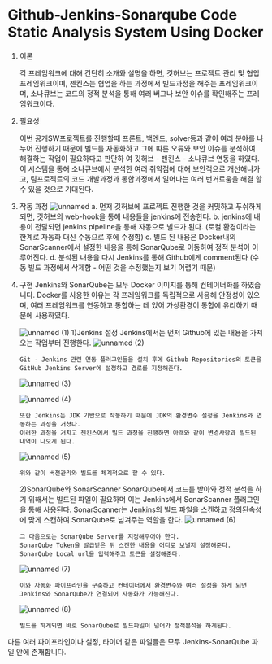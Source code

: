 
<h1>Github-Jenkins-Sonarqube Code Static Analysis System Using Docker</h1>

1. 이론
   
   각 프레임워크에 대해 간단히 소개와 설명을 하면, 깃허브는 프로젝트 관리 및 협업 프레임워크이며, 젠킨스는 협업을 하는 과정에서 빌드과정을 해주는 프레임워크이며, 소나큐브는 코드의 정적 분석을    통해 여러 버그나 보안 이슈를 확인해주는 프레임워크이다.

2. 필요성
   
   이번 공개SW프로젝트를 진행할때 프론트, 백엔드, solver등과 같이 여러 분야를 나누어 진행하기 때문에 빌드를 자동화하고 그에 따른 오류와 보안 이슈를 분석하여 해결하는 작업이 필요하다고 판단하
   여  깃허브 - 젠킨스 - 소나큐브 연동을 하였다.
   이 시스템을 통해 소나큐브에서 분석한 여러 취약점에 대해 보안적으로 개선해나가고, 팀프로젝트의 코드 개발과정과 통합과정에서 일어나는 여러 번거로움을 해결 할 수 있을 것으로 기대된다.

3. 작동 과정
   ![unnamed](https://github.com/CSID-DGU/2023-1-OPPS1-1921-5/assets/103040750/2a695c14-83d8-450d-b5ca-0b5407c3c46d)
   a. 먼저 깃허브에 프로젝트 진행한 것을 커밋하고 푸쉬하게 되면, 깃허브의 web-hook을 통해 내용들을 jenkins에 전송한다.
   b. jenkins에 내용이 전달되면 jenkins pipeline을 통해 자동으로 빌드가 된다. (로컬 환경이라는 한계로 자동화 대신 수동으로 후에 수정함)
   c. 빌드 된 내용은 Docker내의 SonarScanner에서 설정한 내용을 통해 SonarQube로 이동하여 정적 분석이 이루어진다.
   d. 분석된 내용을 다시 Jenkins를 통해 Github에게 comment된다 (수동 빌드 과정에서 삭제함 - 어떤 것을 수정했는지 보기 어렵기 때문)

5. 구현
   Jenkins와 SonarQube는 모두 Docker 이미지를 통해 컨테이너화를 하였습니다.
   Docker를 사용한 이유는 각 프레임워크를 독립적으로 사용해 안정성이 있으며, 여러 프레임워크를 연동하고 통합하는 데 있어 가상환경이 통합에 유리하기 때문에 사용하였다.
   
   ![unnamed (1)](https://github.com/CSID-DGU/2023-1-OPPS1-1921-5/assets/103040750/d48530fb-3c9c-4c4c-87ac-29ab97a973b9)
   1)Jenkins 설정
       Jenkins에서는 먼저 Github에 있는 내용을 가져오는 작업부터 진행한다.
 		   ![unnamed (2)](https://github.com/CSID-DGU/2023-1-OPPS1-1921-5/assets/103040750/115e969d-d5c3-497d-8d9a-d249214b0c9f)

       Git - Jenkins 관련 연동 플러그인들을 설치 후에 Github Repositories의 토큰을 GitHub Jenkins Server에 설정하고 경로를 지정해준다.
      ![unnamed (3)](https://github.com/CSID-DGU/2023-1-OPPS1-1921-5/assets/103040750/9e3188a8-72b8-4d6d-99f7-51a37b39191d)

      ![unnamed (4)](https://github.com/CSID-DGU/2023-1-OPPS1-1921-5/assets/103040750/0c7ca5cd-d686-4305-88a6-1d262a1443cb)


       또한 Jenkins는 JDK 기반으로 작동하기 때문에 JDK의 환경변수 설정을 Jenkins와 연동하는 과정을 거쳤다. 
       이러한 과정을 거치고 젠킨스에서 빌드 과정을 진행하면 아래와 같이 변경사항과 빌드된 내역이 나오게 된다.
      ![unnamed (5)](https://github.com/CSID-DGU/2023-1-OPPS1-1921-5/assets/103040750/929bce6f-4711-4c63-81bd-13d0d774bf0b)

       위와 같이 버전관리와 빌드를 체계적으로 할 수 있다.

   2)SonarQube와 SonarScanner
       SonarQube에서 코드를 받아와 정적 분석을 하기 위해서는 빌드된 파일이 필요하며 이는 Jenkins에서 SonarScanner 플러그인을 통해 사용된다. SonarScanner는 Jenkins의 빌드 파일을 스캔하고         정의된속성에 맞게 스캔하여 SonarQube로 넘겨주는 역할을 한다.
      ![unnamed (6)](https://github.com/CSID-DGU/2023-1-OPPS1-1921-5/assets/103040750/eb44a5d7-46be-4527-a184-a7bc932b0a49)

       그 다음으로는 SonarQube Server를 지정해주어야 한다.
       SonarQube Token을 발급받은 뒤 스캔한 내용을 어디로 보낼지 설정해준다. SonarQube Local url을 입력해주고 토큰을 설정해준다.
      ![unnamed (7)](https://github.com/CSID-DGU/2023-1-OPPS1-1921-5/assets/103040750/4addeb04-e00f-4df7-84b5-a725df1d7a97)

       이와 자동화 파이프라인을 구축하고 컨테이너에서 환경변수와 여러 설정을 하게 되면 Jenkins와 SonarQube가 연결되어 자동화가 가능해진다.
      ![unnamed (8)](https://github.com/CSID-DGU/2023-1-OPPS1-1921-5/assets/103040750/c17c5377-e321-45b1-a81b-82f28b1347c9)


       빌드를 하게되면 바로 SonarQube로 빌드파일이 넘어가 정적분석을 하게된다.

다른 여러 파이프라인이나 설정, 타이머 같은 파일들은 모두 Jenkins-SonarQube 파일 안에 존재합니다.

